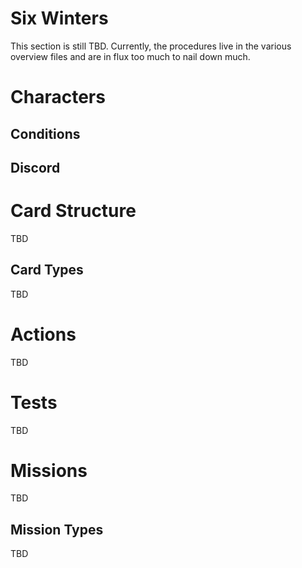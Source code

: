 # Six Winters

This section is still TBD. Currently, the procedures live in the various overview files and are in flux too much to nail down much.

# Characters

## Conditions

## Discord

# Card Structure

TBD

## Card Types

TBD

# Actions

TBD 

# Tests

TBD

# Missions

TBD

## Mission Types

TBD